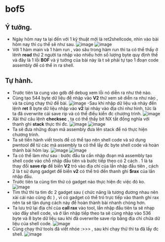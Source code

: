 # bof5
## Ý tưởng.
- Ngày hôm nay ta lại đến với 1 kỹ thuật mới là ret2shellcode, nhìn vào bài hôm nay thì cụ thể sẽ như sau.
![image](https://user-images.githubusercontent.com/130078745/235352608-5dbe52e1-2a2c-4b7c-a4c7-579a9a760719.png)
![image](https://user-images.githubusercontent.com/130078745/235352616-5d62efe4-d9ca-4dd7-a9d8-4fd5f80510ec.png)
- Với 1 hàm main và 1 hàm run , vào sâu trong hàm run thì ta có thể thấy ở lênh **read** thứ 2 người ta nhập vào nhiều hơn số lượng byte quy định thế và đây là 1 lỗi **BOF** và ý tưởng của bài này là t sẽ phải tự tạo 1 đoạn code assembly để có thể in ra shell.
## Tự hành.
- Trước tiên ta cung vào gdb để debug xem lỗi nó diễn ra như thê nào.
- Cùng tạo 544 byte dữ liệu để nhập vào **V2** thử xem sẽ diễn ra như nào , và ta cùng chạy thử đề bài.
![image](https://user-images.githubusercontent.com/130078745/235352941-ad873f9c-d851-4fad-b3ec-484642a1cc45.png)
-Sau khi nhập dữ liệu và nhảy đến lệnh **ret** 8 byte dữ liệu nhập vào **v2** lại nhảy vào địa chỉ như hình, tức là ta đã overwrite cái save rip và có thể điều kiển đc chương trình.
![image](https://user-images.githubusercontent.com/130078745/235353039-854b886e-2428-41b9-8cb3-036df308a138.png)
- Xài thử câu lệnh **checksec** , ta có thể thấy bit NX tắt đồng nghĩa với thanh ghi **stack** thực thi đc.
![image](https://user-images.githubusercontent.com/130078745/235353099-d83190b0-f1e2-4a0c-929b-a84c8d987511.png)
![image](https://user-images.githubusercontent.com/130078745/235353150-d4a0d048-7e4f-422b-a129-2c5610804f9f.png)
- Ta sẽ đưa những đoạn mã assembly đưa lên stack để nó thực hiện chương trình.
- Ta sẽ tiến hành viết tools để có thể tạo nên shell code và sử dụng pwntool để từ các mã assembly ta có thể lấy đc byte shell code và hoàn thành bài hôm lay.
![image](https://user-images.githubusercontent.com/130078745/235353443-b7d3c389-a561-43e8-92ed-c9c19c8b8fa3.png)
![image](https://user-images.githubusercontent.com/130078745/235353646-36fbed1f-b298-43cc-b1bc-ba017aef895a.png)
- Ta có thể làm như sau : bước đầu ta cần nhập đoạn mã assembly tạo shell code vào chỗ nhập đầu tiên và bước tiếp theo có 2 cách . 1 là ta thay đổi **save rip** để biến **V2** trỏ vào địa chỉ của lần nhập đầu tiên  , cách 2 là t sử dụng gadget để biến **v2** có thể trỏ đến thanh ghi **$rax** của lần nhập đầu.
- Trước tiên ta cùng tìm thử có gadget nào thực hiện đc việc đó ko.
![image](https://user-images.githubusercontent.com/130078745/235353836-dff69cb7-56f5-4b03-9147-755a86b247c4.png)
- Tìm thử thì ta tìm đc 2 gadget sau ( chức năng là tương đương nhau nên xài cái nào cũng đc ) , vì có gadget có thể tró trực tiếp vào thanh ghi rax nên ta sẽ tận dụng cách này để hoàn thành bài nhanh chóng hơn.
- Ta lưu trữ lại địa chỉ của **call rax** vào tool, lần nhập đầu tiên ta sẽ nhạp vào đấy shell code, và ở lần nhập tiếp theo ta sẽ cùng nhập vào 536 byte và 8 byte dữ liệu sau khi đã overwrite save rip bằng địa chỉ chứa dữ liệu của shell code.
![image](https://user-images.githubusercontent.com/130078745/235354220-b78d4a7f-de1f-4168-b15c-a97b3f17db64.png)
- Cùng chạy thử tools đã viết nhóe :>>> , sau khi chạy thử thì ta đã lấy đc shell.
![image](https://user-images.githubusercontent.com/130078745/235420887-98b610ac-d41c-44e7-843f-252e37eb28fa.png)


